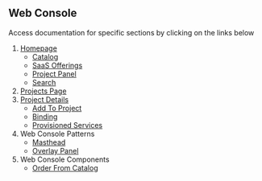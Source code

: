 ## Web Console
Access documentation for specific sections by clicking on the links below

1. [Homepage](http://openshift.github.io/openshift-origin-design/web-console/1-homepage/overview)
	- [Catalog](http://openshift.github.io/openshift-origin-design/web-console/1-homepage/catalog)
	- [SaaS Offerings](http://openshift.github.io/openshift-origin-design/web-console/1-homepage/offerings)
	- [Project Panel](http://openshift.github.io/openshift-origin-design/web-console/1-homepage/project-panel)
	- [Search](http://openshift.github.io/openshift-origin-design/web-console/1-homepage/search-filter)
1. [Projects Page](http://openshift.github.io/openshift-origin-design/web-console/2-projects-page/overview)
1. [Project Details](http://openshift.github.io/openshift-origin-design/web-console/3-project-details/overview)
	- [Add To Project](http://openshift.github.io/openshift-origin-design/web-console/3-project-details/add-to-project)
	- [Binding](http://openshift.github.io/openshift-origin-design/web-console/3-project-details/binding-in-project)
	- [Provisioned Services](http://openshift.github.io/openshift-origin-design/web-console/3-project-details/provisioned-services)
1. Web Console Patterns
	- [Masthead](http://openshift.github.io/openshift-origin-design/web-console/4-patterns/masthead)
	- [Overlay Panel](http://openshift.github.io/openshift-origin-design/web-console/4-patterns/overlay-panel)
1. Web Console Components
	- [Order From Catalog](http://openshift.github.io/openshift-origin-design/web-console/5-components/order-from-catalog)
